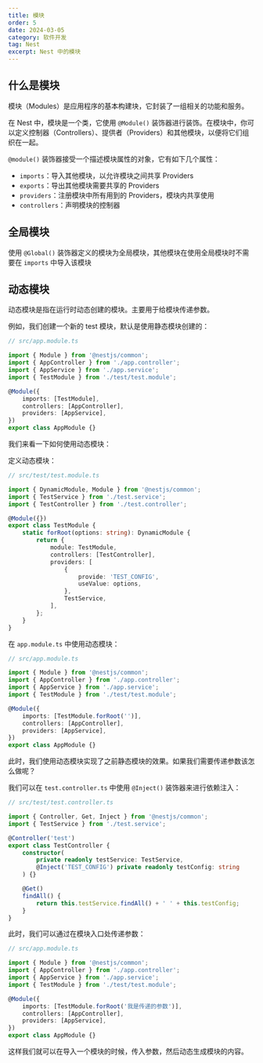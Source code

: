 ```yaml
---
title: 模块
order: 5
date: 2024-03-05
category: 软件开发
tag: Nest
excerpt: Nest 中的模块
---
```


## 什么是模块

模块（Modules）是应用程序的基本构建块，它封装了一组相关的功能和服务。

在 Nest 中，模块是一个类，它使用 `@Module()` 装饰器进行装饰。在模块中，你可以定义控制器（Controllers）、提供者（Providers）和其他模块，以便将它们组织在一起。

`@module()` 装饰器接受一个描述模块属性的对象，它有如下几个属性：

- `imports`：导入其他模块，以允许模块之间共享 Providers
- `exports`：导出其他模块需要共享的 Providers
- `providers`：注册模块中所有用到的 Providers，模块内共享使用
- `controllers`：声明模块的控制器

## 全局模块

使用 `@Global()` 装饰器定义的模块为全局模块，其他模块在使用全局模块时不需要在 `imports` 中导入该模块

## 动态模块

动态模块是指在运行时动态创建的模块。主要用于给模块传递参数。

例如，我们创建一个新的 test 模块，默认是使用静态模块创建的：

```typescript
// src/app.module.ts

import { Module } from '@nestjs/common';
import { AppController } from './app.controller';
import { AppService } from './app.service';
import { TestModule } from './test/test.module';

@Module({
    imports: [TestModule],
    controllers: [AppController],
    providers: [AppService],
})
export class AppModule {}
```

我们来看一下如何使用动态模块：

定义动态模块：

```typescript
// src/test/test.module.ts

import { DynamicModule, Module } from '@nestjs/common';
import { TestService } from './test.service';
import { TestController } from './test.controller';

@Module({})
export class TestModule {
    static forRoot(options: string): DynamicModule {
        return {
            module: TestModule,
            controllers: [TestController],
            providers: [
                {
                    provide: 'TEST_CONFIG',
                    useValue: options,
                },
                TestService,
            ],
        };
    }
}
```

在 `app.module.ts` 中使用动态模块：

```typescript
// src/app.module.ts

import { Module } from '@nestjs/common';
import { AppController } from './app.controller';
import { AppService } from './app.service';
import { TestModule } from './test/test.module';

@Module({
    imports: [TestModule.forRoot('')],
    controllers: [AppController],
    providers: [AppService],
})
export class AppModule {}
```

此时，我们使用动态模块实现了之前静态模块的效果。如果我们需要传递参数该怎么做呢？

我们可以在 `test.controller.ts` 中使用 `@Inject()` 装饰器来进行依赖注入：

```typescript
// src/test/test.controller.ts

import { Controller, Get, Inject } from '@nestjs/common';
import { TestService } from './test.service';

@Controller('test')
export class TestController {
    constructor(
        private readonly testService: TestService,
        @Inject('TEST_CONFIG') private readonly testConfig: string
    ) {}

    @Get()
    findAll() {
        return this.testService.findAll() + ' ' + this.testConfig;
    }
}
```

此时，我们可以通过在模块入口处传递参数：

```typescript
// src/app.module.ts

import { Module } from '@nestjs/common';
import { AppController } from './app.controller';
import { AppService } from './app.service';
import { TestModule } from './test/test.module';

@Module({
    imports: [TestModule.forRoot('我是传递的参数')],
    controllers: [AppController],
    providers: [AppService],
})
export class AppModule {}
```

这样我们就可以在导入一个模块的时候，传入参数，然后动态生成模块的内容。
